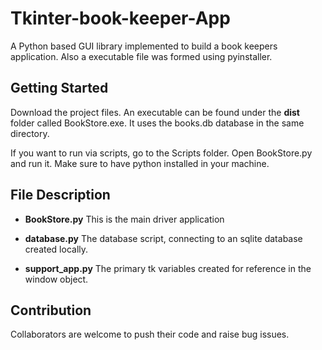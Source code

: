 # Tkinter-book-keeper-App
A Python based GUI library implemented to build a book keepers application. Also a executable file was formed using pyinstaller.

## Getting Started
Download the project files. An executable can be found under the **dist** folder called BookStore.exe. It uses the books.db database in the same directory.

If you want to run via scripts, go to the Scripts folder. Open BookStore.py and run it. Make sure to have python installed in your machine.

## File Description
- **BookStore.py**
This is the main driver application

- **database.py**
The database script, connecting to an sqlite database created locally.

- **support_app.py**
The primary tk variables created for reference in the window object.

## Contribution
Collaborators are welcome to push their code and raise bug issues.


